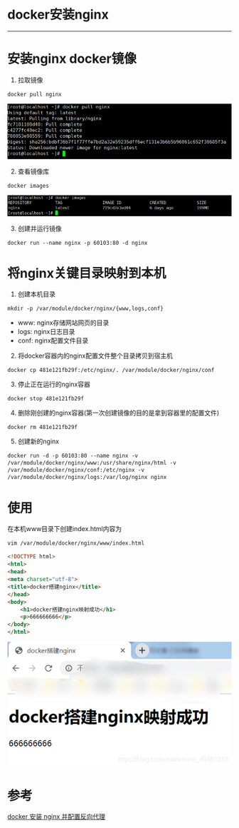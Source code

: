 #   docker安装nginx

---
#   安装nginx docker镜像

1.  拉取镜像

```
docker pull nginx
```

![](../images/2021/05/20210518105434.png)

2.  查看镜像库

```
docker images
```

![](../images/2021/05/20210518105607.png)

3.  创建并运行镜像

```
docker run --name nginx -p 60103:80 -d nginx
```

#   将nginx关键目录映射到本机

1.  创建本机目录

```
mkdir -p /var/module/docker/nginx/{www,logs,conf}
```

+   www: nginx存储网站网页的目录
+   logs: nginx日志目录
+   conf: nginx配置文件目录

2.  将docker容器内的nginx配置文件整个目录拷贝到宿主机

```
docker cp 481e121fb29f:/etc/nginx/. /var/module/docker/nginx/conf
```

3.  停止正在运行的nginx容器

```
docker stop 481e121fb29f
```

4.  删除刚创建的nginx容器(第一次创建镜像的目的是拿到容器里的配置文件)

```
docker rm 481e121fb29f
```

5.  创建新的nginx

```
docker run -d -p 60103:80 --name nginx -v /var/module/docker/nginx/www:/usr/share/nginx/html -v /var/module/docker/nginx/conf:/etc/nginx -v /var/module/docker/nginx/logs:/var/log/nginx nginx
```

#   使用
在本机www目录下创建index.html内容为

```
vim /var/module/docker/nginx/www/index.html
```

```html
<!DOCTYPE html>
<html>
<head>
<meta charset="utf-8">
<title>docker搭建nginx</title>
</head>
<body>
    <h1>docker搭建nginx映射成功</h1>
    <p>666666666</p>
</body>
</html>
```

![](../images/2021/05/20210518110141.png)

#   参考
[docker 安装 nginx 并配置反向代理](https://blog.csdn.net/weixin_40461281/article/details/92586378)
